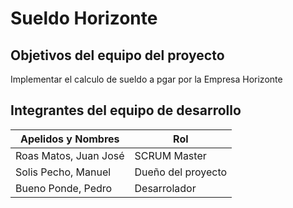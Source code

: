 # Sueldo Horizonte
## Objetivos del equipo del proyecto
  Implementar el calculo de sueldo a pgar por la Empresa Horizonte
## Integrantes del equipo de desarrollo
  | Apelidos y Nombres | Rol |
  | ------------------ | --- |
  | Roas Matos, Juan José | SCRUM Master |
  | Solis Pecho, Manuel | Dueño del proyecto |
  | Bueno Ponde, Pedro | Desarrolador |
  
  
